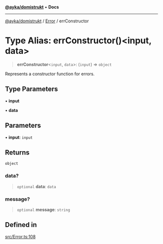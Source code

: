 [**@ayka/domistrukt**](../../../README.md) • **Docs**

***

[@ayka/domistrukt](../../../globals.md) / [Error](../README.md) / errConstructor

# Type Alias: errConstructor()\<input, data\>

> **errConstructor**\<`input`, `data`\>: (`input`) => `object`

Represents a constructor function for errors.

## Type Parameters

• **input**

• **data**

## Parameters

• **input**: `input`

## Returns

`object`

### data?

> `optional` **data**: `data`

### message?

> `optional` **message**: `string`

## Defined in

[src/Error.ts:108](https://github.com/AndreyMork/domistrukt/blob/a3a0cb5c43a16ed6506fbb5003dcad527e48abe7/src/Error.ts#L108)
